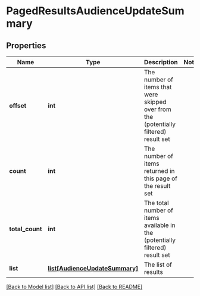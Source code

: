 # PagedResultsAudienceUpdateSummary

## Properties
Name | Type | Description | Notes
------------ | ------------- | ------------- | -------------
**offset** | **int** | The number of items that were skipped over from the (potentially filtered) result set | 
**count** | **int** | The number of items returned in this page of the result set | 
**total_count** | **int** | The total number of items available in the (potentially filtered) result set | 
**list** | [**list[AudienceUpdateSummary]**](AudienceUpdateSummary.md) | The list of results | 

[[Back to Model list]](../README.md#documentation-for-models) [[Back to API list]](../README.md#documentation-for-api-endpoints) [[Back to README]](../README.md)


